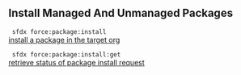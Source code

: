 ## Install Managed And Unmanaged Packages



``` sfdx force:package:install```   
 [install a package in the target org](/installmanagedandunmanagedpackages)

``` sfdx force:package:install:get```   
 [retrieve status of package install request](/installmanagedandunmanagedpackages)

